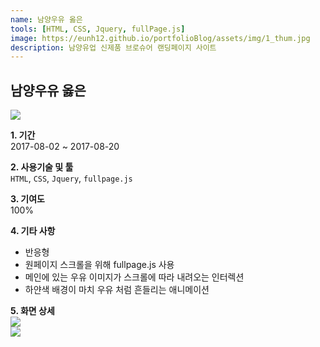 ```yaml
---
name: 남양우유 옳은
tools: [HTML, CSS, Jquery, fullPage.js]
image: https://eunh12.github.io/portfolioBlog/assets/img/1_thum.jpg
description: 남양유업 신제품 브로슈어 랜딩페이지 사이트
---
```


## 남양우유 옳은
![](https://eunh12.github.io/portfolioBlog/assets/img/1_title.jpg)

**1. 기간**   
2017-08-02 ~ 2017-08-20   
  
**2. 사용기술 및 툴**   
`HTML`, `CSS`, `Jquery`, `fullpage.js`   
  
**3. 기여도**   
100%   
   
**4. 기타 사항**   
- 반응형   
- 원페이지 스크롤을 위해 fullpage.js 사용
- 메인에 있는 우유 이미지가 스크롤에 따라 내려오는 인터렉션
- 하얀색 배경이 마치 우유 처럼 흔들리는 애니메이션
   
**5. 화면 상세**   
![](https://eunh12.github.io/portfolioBlog/assets/img/1_cont.jpg)  
![](https://eunh12.github.io/portfolioBlog/assets/img/1_cont2.jpg)  